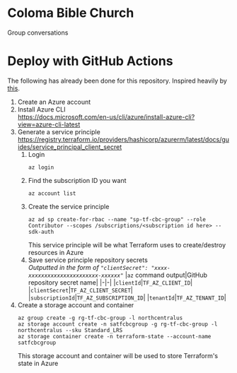 # Coloma Bible Church

Group conversations

# Deploy with GitHub Actions

The following has already been done for this repository. Inspired heavily by [this](https://www.blendmastersoftware.com/blog/deploying-to-azure-using-terraform-and-github-actions).

1. Create an Azure account
1. Install Azure CLI<br/>
   https://docs.microsoft.com/en-us/cli/azure/install-azure-cli?view=azure-cli-latest
1. Generate a service principle<br/>
   https://registry.terraform.io/providers/hashicorp/azurerm/latest/docs/guides/service_principal_client_secret
   1. Login
      ```
      az login
      ```
   1. Find the subscription ID you want
      ```
      az account list
      ```
   1. Create the service principle
      ```
      az ad sp create-for-rbac --name "sp-tf-cbc-group" --role Contributor --scopes /subscriptions/<subscription id here> --sdk-auth
      ```
      This service principle will be what Terraform uses to create/destroy resources in Azure
   1. Save service principle repository secrets<br/>
      _Outputted in the form of `"clientSecret": "xxxx-xxxxxxxxxxxxxxxxxxxxxx-xxxxxx"`_
      |`az` command output|GitHub repository secret name|
      |-|-|
      |`clientId`|`TF_AZ_CLIENT_ID`|
      |`clientSecret`|`TF_AZ_CLIENT_SECRET`|
      |`subscriptionId`|`TF_AZ_SUBSCRIPTION_ID`|
      |`tenantId`|`TF_AZ_TENANT_ID`|
1. Create a storage account and container
   ```
   az group create -g rg-tf-cbc-group -l northcentralus
   az storage account create -n satfcbcgroup -g rg-tf-cbc-group -l northcentralus --sku Standard_LRS
   az storage container create -n terraform-state --account-name satfcbcgroup
   ```
   This storage account and container will be used to store Terraform's state in Azure